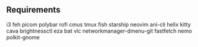 ## Requirements

i3
feh
picom
polybar
rofi
cmus
tmux
fish
starship
neovim
ani-cli
helix
kitty
cava
brightnessctl
eza
bat
vlc
networkmanager-dmenu-git
fastfetch
nemo
polkit-gnome
